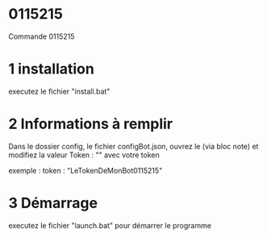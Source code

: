 # 0115215

Commande 0115215 


# 1 installation

executez le fichier "install.bat"

# 2 Informations à remplir

Dans le dossier config, le fichier configBot.json, ouvrez le (via bloc note) et modifiez la valeur Token : "" avec votre token

exemple : token : "LeTokenDeMonBot0115215"

# 3 Démarrage

executez le fichier "launch.bat" pour démarrer le programme
